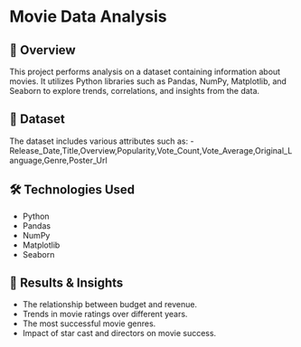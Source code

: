 # Movie Data Analysis

## 📌 Overview
This project performs analysis on a dataset containing information about movies. It utilizes Python libraries such as Pandas, NumPy, Matplotlib, and Seaborn to explore trends, correlations, and insights from the data.

## 📂 Dataset
The dataset includes various attributes such as:
-Release_Date,Title,Overview,Popularity,Vote_Count,Vote_Average,Original_Language,Genre,Poster_Url

## 🛠️ Technologies Used
- Python 
- Pandas 
- NumPy 
- Matplotlib 
- Seaborn 

## 📌 Results & Insights
- The relationship between budget and revenue.
- Trends in movie ratings over different years.
- The most successful movie genres.
- Impact of star cast and directors on movie success.
